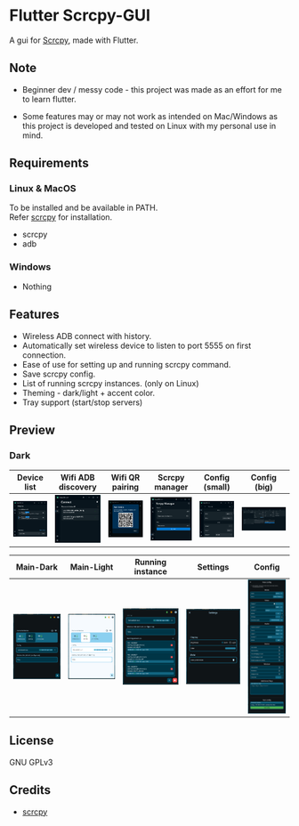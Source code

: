# Flutter Scrcpy-GUI

A gui for [Scrcpy](https://github.com/Genymobile/scrcpy), made with Flutter.

## Note

- Beginner dev / messy code - this project was made as an effort for me to learn flutter.

- Some features may or may not work as intended on Mac/Windows as this project is developed and tested on Linux with my personal use in mind.

## Requirements

### Linux & MacOS

To be installed and be available in PATH.\
Refer [scrcpy](https://github.com/Genymobile/scrcpy?tab=readme-ov-file#get-the-app) for installation.

- scrcpy
- adb

### Windows

- Nothing

## Features

- Wireless ADB connect with history.
- Automatically set wireless device to listen to port 5555 on first connection.
- Ease of use for setting up and running scrcpy command.
- Save scrcpy config.
- List of running scrcpy instances. (only on Linux)
- Theming - dark/light + accent color.
- Tray support (start/stop servers)

## Preview

### Dark
| Device list  | Wifi ADB discovery | Wifi QR pairing | Scrcpy manager | Config (small) | Config (big)
| ------------- | ------------- | ------------- | ------------- | ------------- | ------------- 
| ![alt text](screenshot/dark/1.dev-list.png)  | ![alt text](screenshot/dark/2.scan.png)  | ![alt text](screenshot/dark/3.pair.png) | ![alt text](screenshot/dark/4.manager.png) | ![alt text](screenshot/dark/5.config-small.png) | ![alt text](screenshot/dark/6.config-big.png)

| Main-Dark  | Main-Light | Running instance | Settings | Config
| ------------- | ------------- | ------------- | ------------- | -------------
| ![alt text](screenshot/1-maindark.png)  | ![alt text](screenshot/2-mainlight.png)  | ![alt text](screenshot/3-runninginstance.png) | ![alt text](screenshot/4-settings.png) | ![alt text](screenshot/5-config.png)

## License

GNU GPLv3

## Credits

- [scrcpy](https://github.com/Genymobile/scrcpy)
